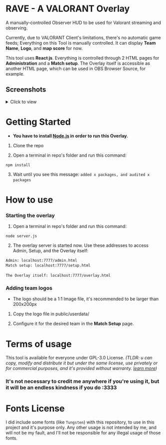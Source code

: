 # RAVE - A VALORANT Overlay

A manually-controlled Observer HUD to be used for Valorant streaming and observing.

Currently, due to VALORANT Client's limitations, there's no automatic game feeds; Everything on this Tool is manually controlled. It can display **Team Name**, **Logo**, and **map score** for now.

This tool uses **React js**. Everything is controlled through 2 HTML pages for **Administration** and a **Match setup**. The Overlay itself is accessible as another HTML page, which can be used in OBS Browser Source, for example.

## Screenshots
<details><summary>Click to view</summary>
![a screenshot](https://github.com/rvneXe/RAVE-Valorant-Overlay/blob/main/screenshots/screenshot1.png?raw=true)
</details>

# Getting Started

*   **You have to install [Node.js]([https://nodejs.org/en/) in order to run this Overlay.**
    

1.  Clone the repo
    
2.  Open a terminal in repo's folder and run this command:
    

```
npm install
```

3.  Wait until you see this message: `added x packages, and audited x packages`
    

# How to use

### Starting the overlay

1.  Open a terminal in repo's folder and run this command:
    

```
node server.js
```

2.  The overlay server is started now. Use these addresses to access Admin, Setup, and the Overlay itself:
    

```
Admin: localhost:7777/admin.html
Match setup: localhost:7777/setup.html

The Overlay itself: localhost:7777/overlay.html
```

### Adding team logos

*   The logo should be a 1:1 Image file, it's recommended to be larger than 200x200px
    

1.  Copy the logo file in public/userdata/
    
2.  Configure it for the desired team in the **Match Setup** page.
    

# Terms of usage

This tool is available for everyone under GPL-3.0 License. _(TLDR: u can copy, modify and distribute it but under the same license, use privately or for commercial purposes, and it's provided without warranty. [learn more](https://gist.github.com/kn9ts/cbe95340d29fc1aaeaa5dd5c059d2e60))_

### It's not necessary to credit me anywhere if you're using it, but it will be an endless kindness if you do :3333

# Fonts License

I did include some fonts (like `Tungsten`) with this repository, to use in this project and it's purpose only. Any other usage is not intended by me, and will not be my fault, and I'll not be responsible for any illegal usage of those fonts.